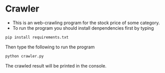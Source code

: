 # Crawler
* This is an web-crawling program for the stock price of some category.
* To run the program you should install denpendencies first by typing
```bash
pip install requirements.txt
```

Then type the following to run the program
```bash
python crawler.py
```
The crawled result will be printed in the console.
  
